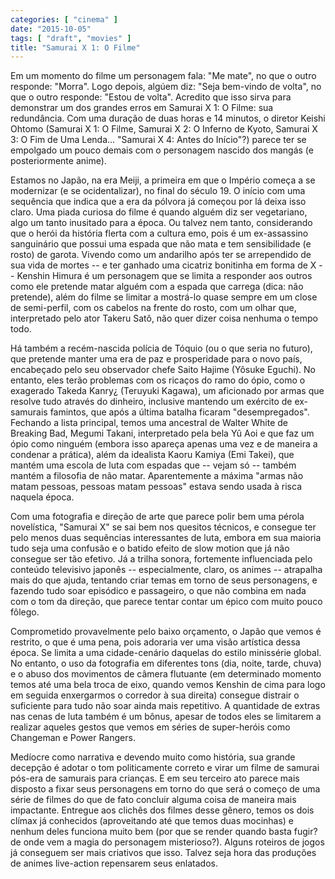 ```yaml
---
categories: [ "cinema" ]
date: "2015-10-05"
tags: [ "draft", "movies" ]
title: "Samurai X 1: O Filme"
---
```

Em um momento do filme um personagem fala: "Me mate", no que o outro
responde: "Morra". Logo depois, algúem diz: "Seja bem-vindo de
volta", no que o outro responde: "Estou de volta". Acredito que isso
sirva para demonstrar um dos grandes erros em Samurai X 1: O Filme:
sua redundância. Com uma duração de duas horas e 14 minutos, o
diretor Keishi Ohtomo (Samurai X 1: O Filme, Samurai X 2: O Inferno
de Kyoto, Samurai X 3: O Fim de Uma Lenda... "Samurai X 4: Antes do
Início"?) parece ter se empolgado um pouco demais com o personagem
nascido dos mangás (e posteriormente anime).

Estamos no Japão, na era Meiji, a primeira em que o Império começa
a se modernizar (e se ocidentalizar), no final do século 19. O início
com uma sequência que indica que a era da pólvora já começou por lá
deixa isso claro. Uma piada curiosa do filme é quando alguém diz ser
vegetariano, algo um tanto inusitado para a época. Ou talvez nem tanto,
considerando que o herói da história flerta com a cultura emo, pois
é um ex-assassino sanguinário que possui uma espada que não mata e
tem sensibilidade (e rosto) de garota. Vivendo como um andarilho após
ter se arrependido de sua vida de mortes -- e ter ganhado uma cicatriz
bonitinha em forma de X -- Kenshin Himura é um personagem que se limita
a responder aos outros como ele pretende matar alguém com a espada que
carrega (dica: não pretende), além do filme se limitar a mostrá-lo
quase sempre em um close de semi-perfil, com os cabelos na frente do
rosto, com um olhar que, interpretado pelo ator Takeru Satô, não quer
dizer coisa nenhuma o tempo todo.

Há também a recém-nascida polícia de Tóquio (ou o que seria no
futuro), que pretende manter uma era de paz e prosperidade para o novo
país, encabeçado pelo seu observador chefe Saito Hajime (Yôsuke
Eguchi). No entanto, eles terão problemas com os ricaços do ramo do
ópio, como o exagerado Takeda Kanry¿ (Teruyuki Kagawa), um aficionado
por armas que resolve tudo através do dinheiro, inclusive mantendo um
exército de ex-samurais famintos, que após a última batalha ficaram
"desempregados". Fechando a lista principal, temos uma ancestral de
Walter White de Breaking Bad, Megumi Takani, interpretado pela bela Yû
Aoi e que faz um ópio como ninguém (embora isso apareça apenas uma
vez e de maneira a condenar a prática), além da idealista Kaoru Kamiya
(Emi Takei), que mantém uma escola de luta com espadas que -- vejam só
-- também mantém a filosofia de não matar. Aparentemente a máxima
"armas não matam pessoas, pessoas matam pessoas" estava sendo usada à
risca naquela época.

Com uma fotografia e direção de arte que parece polir bem uma pérola
novelística, "Samurai X" se sai bem nos quesitos técnicos, e consegue
ter pelo menos duas sequências interessantes de luta, embora em sua
maioria tudo seja uma confusão e o batido efeito de slow motion que
já não consegue ser tão efetivo. Já a trilha sonora, fortemente
influenciada pelo conteúdo televisivo japonês -- especialmente, claro,
os animes -- atrapalha mais do que ajuda, tentando criar temas em torno
de seus personagens, e fazendo tudo soar episódico e passageiro, o que
não combina em nada com o tom da direção, que parece tentar contar
um épico com muito pouco fôlego.

Comprometido provavelmente pelo baixo orçamento, o Japão que vemos é
restrito, o que é uma pena, pois adoraria ver uma visão artística
dessa época. Se limita a uma cidade-cenário daquelas do estilo
minissérie global. No entanto, o uso da fotografia em diferentes tons
(dia, noite, tarde, chuva) e o abuso dos movimentos de câmera flutuante
(em determinado momento temos até uma bela troca de eixo, quando
vemos Kenshin de cima para logo em seguida enxergarmos o corredor à
sua direita) consegue distrair o suficiente para tudo não soar ainda
mais repetitivo. A quantidade de extras nas cenas de luta também é um
bônus, apesar de todos eles se limitarem a realizar aqueles gestos que
vemos em séries de super-heróis como Changeman e Power Rangers.

Medíocre como narrativa e devendo muito como história, sua grande
decepção é adotar o tom politicamente correto e virar um filme de
samurai pós-era de samurais para crianças. E em seu terceiro ato
parece mais disposto a fixar seus personagens em torno do que será o
começo de uma série de filmes do que de fato concluir alguma coisa de
maneira mais impactante. Entregue aos clichês dos filmes desse gênero,
temos os dois clímax já conhecidos (aproveitando até que temos duas
mocinhas) e nenhum deles funciona muito bem (por que se render quando
basta fugir? de onde vem a magia do personagem misterioso?). Alguns
roteiros de jogos já conseguem ser mais criativos que isso. Talvez seja
hora das produções de animes live-action repensarem seus enlatados.

